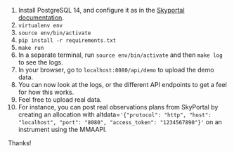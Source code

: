 1. Install PostgreSQL 14, and configure it as in the [Skyportal documentation](https://skyportal.io/docs/setup.html#installation-debian-based-linux-and-wsl).
2. `virtualenv env`
3. `source env/bin/activate`
4. `pip install -r requirements.txt`
5. `make run`
6. In a separate terminal, run `source env/bin/activate` and then `make log` to see the logs.
7. In your browser, go to `localhost:8080/api/demo` to upload the demo data.
8. You can now look at the logs, or the different API endpoints to get a feel for how this works.
9. Feel free to upload real data.
10. For instance, you can post real observations plans from SkyPortal by creating an allocation with altdata=`'{"protocol": "http", "host": "localhost", "port": "8080", "access_token": "1234567890"}'` on an instrument using the MMAAPI.

Thanks!
